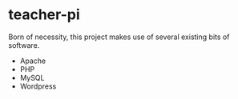 # teacher-pi

Born of necessity, this project makes use of several existing bits of software.
 - Apache
 - PHP
 - MySQL
 - Wordpress
